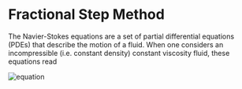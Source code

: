 # Fractional Step Method

The Navier-Stokes equations are a set of partial differential equations (PDEs) that describe the motion of a fluid. When one considers an incompressible (i.e. constant density) constant viscosity fluid, these equations read

![equation](https://latex.codecogs.com/svg.image?\begin{aligned}\nabla\cdot\mathbf{v}&=0\\.\frac{\partial\mathbf{v}}{\partial&space;t}&plus;(\mathbf{v}\cdot\nabla)\mathbf{v}&=-\frac{1}{\rho}\nabla&space;p&plus;\frac{\mu}{\rho}\Delta\mathbf{v}\end{aligned})
